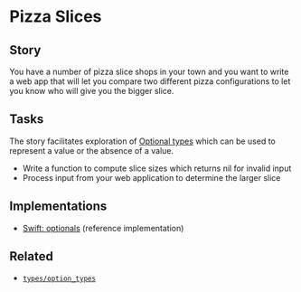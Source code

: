 # Pizza Slices

## Story

You have a number of pizza slice shops in your town and you want to write a web app that will let you compare two different pizza configurations to let you know who will give you the bigger slice.

## Tasks

The story facilitates exploration of [Optional types][types-option-types] which can be used to represent a value or the absence of a value.

- Write a function to compute slice sizes which returns nil for invalid input
- Process input from your web application to determine the larger slice

## Implementations

- [Swift: optionals][implementation-swift] (reference implementation)

## Related

- [`types/option_types`][types-option-types]

[types-option-types]: https://github.com/exercism/v3/blob/main/reference/types/option_types.md
[implementation-swift]: https://github.com/exercism/swift/blob/main/exercises/concept/pizza-slices/.docs/instructions.md
